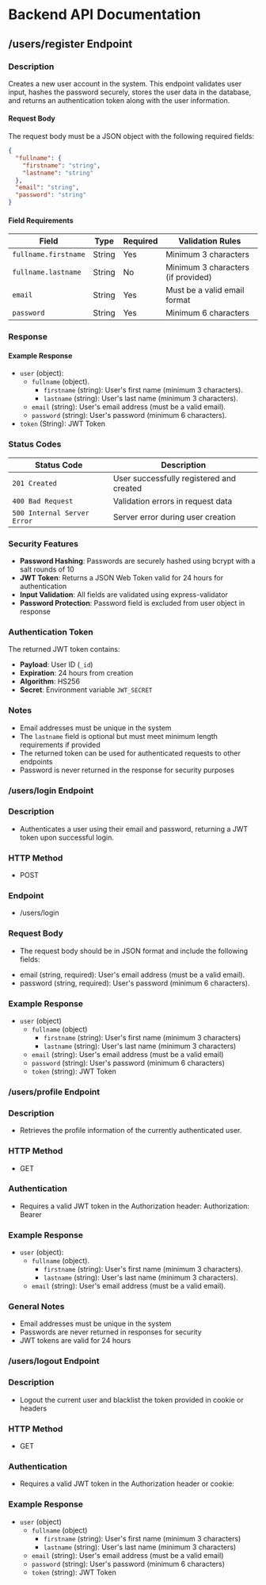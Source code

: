 # Backend API Documentation

## /users/register Endpoint

### Description
Creates a new user account in the system. This endpoint validates user input, hashes the password securely, stores the user data in the database, and returns an authentication token along with the user information.

#### Request Body
The request body must be a JSON object with the following required fields:

```json
{
  "fullname": {
    "firstname": "string",
    "lastname": "string"
  },
  "email": "string",
  "password": "string"
}
```

#### Field Requirements

| Field | Type | Required | Validation Rules |
|-------|------|----------|------------------|
| `fullname.firstname` | String | Yes | Minimum 3 characters |
| `fullname.lastname` | String | No | Minimum 3 characters (if provided) |
| `email` | String | Yes | Must be a valid email format |
| `password` | String | Yes | Minimum 6 characters |



### Response

#### Example Response
* `user` (object):
   * `fullname` (object).
      * `firstname` (string): User's first name (minimum 3 characters).
      * `lastname` (string): User's last name (minimum 3 characters).
   * `email` (string): User's email address (must be a valid email).
   * `password` (string): User's password (minimum 6 characters).
* `token` (String): JWT Token

### Status Codes

| Status Code | Description |
|-------------|-------------|
| `201 Created` | User successfully registered and created |
| `400 Bad Request` | Validation errors in request data |
| `500 Internal Server Error` | Server error during user creation |

### Security Features

- **Password Hashing**: Passwords are securely hashed using bcrypt with a salt rounds of 10
- **JWT Token**: Returns a JSON Web Token valid for 24 hours for authentication
- **Input Validation**: All fields are validated using express-validator
- **Password Protection**: Password field is excluded from user object in response

### Authentication Token

The returned JWT token contains:
- **Payload**: User ID (`_id`)
- **Expiration**: 24 hours from creation
- **Algorithm**: HS256
- **Secret**: Environment variable `JWT_SECRET`

### Notes

- Email addresses must be unique in the system
- The `lastname` field is optional but must meet minimum length requirements if provided
- The returned token can be used for authenticated requests to other endpoints
- Password is never returned in the response for security purposes

### /users/login Endpoint  

### Description

- Authenticates a user using their email and password, returning a JWT token upon successful login.

### HTTP Method

- POST

### Endpoint

- /users/login

### Request Body

- The request body should be in JSON format and include the following fields:

* email (string, required): User's email address (must be a valid email).
* password (string, required): User's password (minimum 6 characters).

### Example Response

* `user` (object)
  * `fullname` (object)
    * `firstname` (string): User's first name (minimum 3 characters)
    * `lastname` (string): User's last name (minimum 3 characters)
  * `email` (string): User's email address (must be a valid email)
  * `password` (string): User's password (minimum 6 characters)
  * `token` (string): JWT Token


### /users/profile Endpoint

### Description
- Retrieves the profile information of the currently authenticated user.

### HTTP Method

- GET

### Authentication
- Requires a valid JWT token in the Authorization header: Authorization: Bearer <token>

### Example Response

* `user` (object):
   * `fullname` (object).
      * `firstname` (string): User's first name (minimum 3 characters).
      * `lastname` (string): User's last name (minimum 3 characters).
   * `email` (string): User's email address (must be a valid email).

### General Notes

- Email addresses must be unique in the system
- Passwords are never returned in responses for security
- JWT tokens are valid for 24 hours  


### /users/logout Endpoint

### Description

- Logout the current user and blacklist the token provided in cookie or headers

### HTTP Method
- GET

### Authentication

- Requires a valid JWT token in the Authorization header or cookie:

### Example Response

* `user` (object)
  * `fullname` (object)
    * `firstname` (string): User's first name (minimum 3 characters)
    * `lastname` (string): User's last name (minimum 3 characters)
  * `email` (string): User's email address (must be a valid email)
  * `password` (string): User's password (minimum 6 characters)
  * `token` (string): JWT Token


